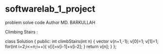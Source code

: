 # softwarelab_1_project
problem solve code
Author MD. BARKULLAH

Climbing Stairs :

class Solution {
public:
    int climbStairs(int n) {
        vector<int> v(n+1,-1);
        v[0]=1;
        v[1]=1;
        for(int i=2;i<=n;i++){
            v[i]=v[i-1]+v[i-2];
        }
        return v[n];
    }
};
